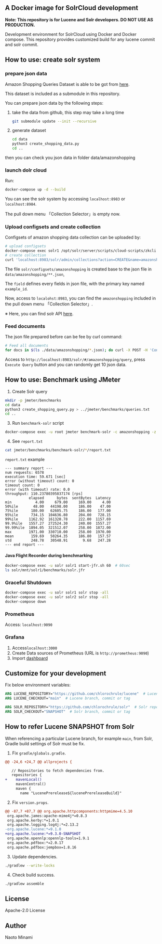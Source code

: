 ## A Docker image for SolrCloud development

**Note: This repository is for Lucene and Solr developers. DO NOT USE AS PRODUCTION.**

Development environment for SolrCloud using Docker and Docker compose.
This repository provides customized build for any lucene commit and solr commit.

## How to use: create solr system

### prepare json data

Amazon Shopping Queries Dataset is able to be got from [here](https://github.com/amazon-science/esci-data).

This dataset is included as a submodule in this repository.

You can prepare json data by the following steps:

1. take the data from github, this step may take a long time

    ```bash
    git submodule update --init --recursive
    ```

2. generate dataset
    ```bash
    cd data
    python3 create_shopping_data.py
    cd ..
    ```

then you can check you json data in folder data/amazonshopping

### launch dolr cloud

Run:

```bash
docker-compose up -d --build
```

You can see the solr system by accessing `localhost:8983` or `localhost:8984`.

The pull down menu 「Collection Selector」is empty now.

### Upload configsets and create collection

Configsets of amazon shopping data collection can be uploaded by:

```bash
# upload configsets
docker-compose exec solr1 /opt/solr/server/scripts/cloud-scripts/zkcli.sh -zkhost zoo:2181 -cmd upconfig -confdir /opt/solr/configsets/amazonshopping -confname amazonshopping
# create collection
curl 'localhost:8983/solr/admin/collections?action=CREATE&name=amazonshopping&numShards=2&replicationFactor=2&maxShardsPerNode=2&collection.configName=amazonshopping'
```

The file `solr/configsets/amazonshopping` is created base to the json file in `data/amazonshopping/**.json`,

The `field` defines every fields in json file, with the primary key named `example_id`.

Now, access to `localohst:8983`, you can find the `amazonshopping` included in the pull down menu 「Collection Selector」.

※ Here, you can find solr API [here](https://solr.apache.org/guide/7_1/coreadmin-api.html#coreadmin-create).
### Feed documents

The json file prepared before can be fee by curl command:
```bash
# Feed all documents
for docs in $(ls ./data/amazonshopping/*.json); do curl -X POST -H 'Content-Type: application/json' --data-binary @$docs 'http://localhost:8983/solr/amazonshopping/update?commit=true'; done
```

Access to `http://localhost:8983/solr/#/amazonshopping/query`, press `Execute Query` button and you can randomly get 10 json data.

## How to use: Benchmark using JMeter

1. Create Solr query
```bash
mkdir -p jmeter/benchmarks
cd data
python3 create_shopping_query.py > ../jmeter/benchmarks/queries.txt
cd ..
```

3. Run `benchmark-solr` script
```bash
docker-compose exec -u root jmeter benchmark-solr -c amazonshopping -z zoo:2181 -q /var/jmeter/benchmarks/queries.txt -t 233 -d 60 --extract-expression '$.response.numFound' --extract-expression '$.responseHeader.QTime' --clean
```

4. See `report.txt`
```bash
cat jmeter/benchmarks/benchmark-solr/*/report.txt
```
`report.txt` example
```
--- summary report ---
num requests: 6578
execution time: 59.671 [sec]
error (without timeout) count: 0
timeout count: 0
error (with timeout) rate: 0.0
throughput: 110.23780395837174 [rps]
           elapsed      bytes  sentBytes  Latency
min           4.00     679.00     169.00     4.00
50%ile       48.00   44198.00     186.00    47.00
75%ile      180.00   62605.75     186.00   177.00
95%ile      734.15  104636.80     204.00   728.15
99%ile     1162.92  161320.78     222.00  1157.69
99.9%ile   1557.27  272524.30     240.00  1557.27
99.99%ile  1894.05  321512.07     258.00  1872.00
max        1971.00  330710.00     258.00  1970.00
mean        159.69   50264.35     186.80   157.57
std         248.78   30548.91       9.68   247.28
--- end report ---
```

#### Java Flight Recorder during benchmarking
```bash
docker-compose exec -u solr solr1 start-jfr.sh 60  # 60sec
ls solr/mnt/solr1/benchmarks/solr.jfr
```

### Graceful Shutdown
```bash
docker-compose exec -u solr solr1 solr stop -all
docker-compose exec -u solr solr2 solr stop -all
docker-compose down
```

### Prometheus

Access: `localhost:9090`

### Grafana

1. Access`localhost:3000`
2. Create Data sources of Prometheus (URL is `http://prometheus:9090`)
3. Import [dashboard](https://github.com/apache/solr/blob/main/solr/prometheus-exporter/conf/grafana-solr-dashboard.json)

## Customize for your development

Fix below environment variables:

```Dockerfile
ARG LUCENE_REPOSITORY="https://github.com/chlorochrule/lucene"  # Lucene repository you want to build
ARG LUCENE_CHECKOUT="main"  # Lucene branch, commit or tag

ARG SOLR_REPOSITORY="https://github.com/chlorochrule/solr"  # Solr repository you want to build
ARG SOLR_CHECKOUT="SNAPSHOT"  # Solr branch, commit or tag
```

## How to refer Lucene SNAPSHOT from Solr

When referencing a particular Lucene branch, for example `main`, from Solr, Gradle build settings of Solr must be fix.

1. Fix `gradle/globals.gradle`.

```diff
@@ -24,6 +24,7 @@ allprojects {

   // Repositories to fetch dependencies from.
   repositories {
+    mavenLocal()
     mavenCentral()
     maven {
       name "LucenePrerelease${lucenePrereleaseBuild}"
```

2. Fix `version.props`.

```diff
@@ -87,7 +87,7 @@ org.apache.httpcomponents:httpmime=4.5.10
 org.apache.james:apache-mime4j*=0.8.3
 org.apache.kerby:*=1.0.1
 org.apache.logging.log4j:*=2.13.2
-org.apache.lucene:*=9.1.0
+org.apache.lucene:*=9.3.0-SNAPSHOT
 org.apache.opennlp:opennlp-tools=1.9.1
 org.apache.pdfbox:*=2.0.17
 org.apache.pdfbox:jempbox=1.8.16
```

3. Update dependencies.

```bash
./gradlew --write-locks
```

4. Check build success.

```bash
./gradlew assemble
```

## License

Apache-2.0 License

## Author

Naoto Minami
